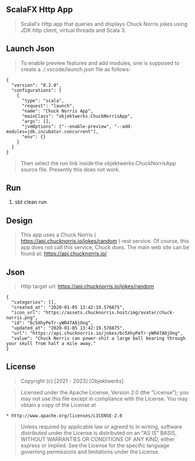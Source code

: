 ScalaFX Http App
----------------
>ScalaFx Http app that queries and displays Chuck Norris jokes using JDK http client, virtual threads and Scala 3.

Launch Json
-----------
>To enable preview features and add modules, one is supposed to create a ./.vscode/launch.json file
as follows:
```
{
  "version": "0.2.0",
  "configurations": [
    {
      "type": "scala",
      "request": "launch",
      "name": "Chuck Norris App",
      "mainClass": "objektwerks.ChuckNorrisApp",
      "args": [],
      "jvmOptions": ["--enable-preview", "--add-modules=jdk.incubator.concurrent"],
      "env": {}
    }
  ]
}
```
>Then select the run link inside the objektwerks.ChuckNorrisApp source file.
>Presently this does not work.

Run
---
1. sbt clean run

Design
------
>This app uses a Chuck Norris ( https://api.chucknorris.io/jokes/random ) rest service. Of course, this
>app does not call this service, Chuck does. The main web site can be found at: https://api.chucknorris.io/

Json
----
>Http target url: https://api.chucknorris.io/jokes/random
```
{
  "categories": [],
  "created_at": "2020-01-05 13:42:19.576875",
  "icon_url": "https://assets.chucknorris.host/img/avatar/chuck-norris.png",
  "id": "6c5XhyPeTr-yWR47A8jOng",
  "updated_at": "2020-01-05 13:42:19.576875",
  "url": "https://api.chucknorris.io/jokes/6c5XhyPeTr-yWR47A8jOng",
  "value": "Chuck Norris can power-shit a large ball bearing through your skull from half a mile away."
}
```

License
-------
>Copyright (c) [2021 - 2023] [Objektwerks]

>Licensed under the Apache License, Version 2.0 (the "License");
you may not use this file except in compliance with the License.
You may obtain a copy of the License at

    * http://www.apache.org/licenses/LICENSE-2.0

>Unless required by applicable law or agreed to in writing, software
distributed under the License is distributed on an "AS IS" BASIS,
WITHOUT WARRANTIES OR CONDITIONS OF ANY KIND, either express or implied.
See the License for the specific language governing permissions and
limitations under the License.
